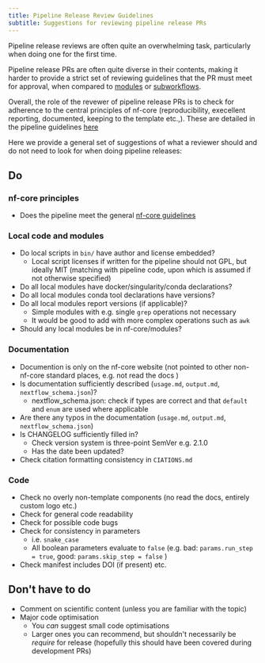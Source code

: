 ```yaml
---
title: Pipeline Release Review Guidelines
subtitle: Suggestions for reviewing pipeline release PRs
---
```


Pipeline release reviews are often quite an overwhelming task, particularly when doing one for the first time.

Pipeline release PRs are often quite diverse in their contents, making it harder to provide a strict set of reviewing guidelines that the PR must meet for approval, when compared to [modules](modules) or [subworkflows](subworkflows).

Overall, the role of the revewer of pipeline release PRs is to check for adherence to the central principles of nf-core (reproducibility, execellent reporting, documented, keeping to the template etc.,). These are detailed in the pipeline guidelines [here](guidelines)

Here we provide a general set of suggestions of what a reviewer should and do not need to look for when doing pipeline releases:

## Do

### nf-core principles

- Does the pipeline meet the general [nf-core guidelines](guidelines)

### Local code and modules

- Do local scripts in `bin/` have author and license embedded?
    - Local script licenses if written for the pipeline should not GPL, but ideally MIT (matching with pipeline code, upon which is assumed if not otherwise specified)
- Do all local modules have docker/singularity/conda declarations?
- Do all local modules conda tool declarations have versions?
- Do all local modules report versions (if applicable)?
    - Simple modules with e.g. single `grep` operations not necessary
    - It would be good to add with more complex operations such as `awk`
- Should any local modules be in nf-core/modules?

### Documentation

- Documention is only on the nf-core website (not pointed to other non-nf-core standard places, e.g. not read the docs )
- Is documentation sufficiently described (`usage.md`, `output.md`, `nextflow_schema.json`)?
    - nextflow_schema.json: check if types are correct and that `default` and `enum` are used where applicable
- Are there any typos in the documentation  (`usage.md`, `output.md`, `nextflow_schema.json`)
- Is CHANGELOG sufficiently filled in?
    - Check version system is three-point SemVer e.g. 2.1.0
    - Has the date been updated?
- Check citation formatting consistency in `CIATIONS.md`

### Code

- Check no overly non-template components (no read the docs, entirely custom logo etc.)
- Check for general code readability
- Check for possible code bugs
- Check for consistency in parameters
    - i.e. `snake_case`
    - All boolean parameters evaluate to `false` (e.g. bad: `params.run_step = true`, good: `params.skip_step = false` )
- Check manifest includes DOI (if present) etc.

## Don't have to do

- Comment on scientific content (unless you are familiar with the topic)
- Major code optimisation
    - You _can_ suggest small code optimisations
    - Larger ones you can recommend, but shouldn't necessarily be _require_ for release (hopefully this should have been covered during development PRs)
